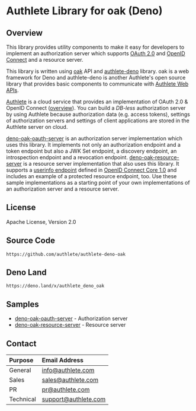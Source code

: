 Authlete Library for oak (Deno)
================================

Overview
--------

This library provides utility components to make it easy for developers to
implement an authorization server which supports [OAuth 2.0][RFC6749] and
[OpenID Connect][OIDC] and a resource server.

This library is written using [oak][Oak] API and [authlete-deno][AuthleteDeno]
library. oak is a web framework for Deno and authlete-deno is another
Authlete's open source library that provides basic components to communicate
with [Authlete Web APIs][AuthleteAPI].

[Authlete][Authlete] is a cloud service that provides an implementation of
OAuth 2.0 & OpenID Connect ([overview][AuthleteOverview]). You can build a
_DB-less_ authorization server by using Authlete because authorization data
(e.g. access tokens), settings of authorization servers and settings of client
applications are stored in the Authlete server on cloud.

[deno-oak-oauth-server][DenoOakOauthServer] is an authorization server
implementation which uses this library. It implements not only an authorization
endpoint and a token endpoint but also a JWK Set endpoint, a discovery endpoint, an
introspection endpoint and a revocation endpoint.
[deno-oak-resource-server][DenoOakResourceServer] is a resource server implementation
that also uses this library. It supports a [userinfo endpoint][UserInfoEndpoint]
defined in [OpenID Connect Core 1.0][OIDCCore] and includes an example of a
protected resource endpoint, too. Use these sample implementations as a
starting point of your own implementations of an authorization server
and a resource server.

License
-------

  Apache License, Version 2.0

Source Code
-----------

  `https://github.com/authlete/authlete-deno-oak`

Deno Land
---------

  `https://deno.land/x/authlete_deno_oak`

Samples
-------

- [deno-oak-oauth-server][DenoOakOauthServer] - Authorization server
- [deno-oak-resource-server][DenoOakResourceServer] - Resource server

Contact
-------

| Purpose   | Email Address        |
|:----------|:---------------------|
| General   | info@authlete.com    |
| Sales     | sales@authlete.com   |
| PR        | pr@authlete.com      |
| Technical | support@authlete.com |

[Authlete]:               https://www.authlete.com/
[AuthleteAPI]:            https://docs.authlete.com/
[AuthleteDeno]:           https://github.com/authlete/authlete-deno
[AuthleteDenoOak]:        https://github.com/authlete/authlete-deno-oak
[AuthleteOverview]:       https://www.authlete.com/documents/overview
[DenoOakOauthServer]:     https://github.com/authlete/deno-oak-oauth-server
[DenoOakResourceServer]:  https://github.com/authlete/deno-oak-resource-server
[Oak]:                    https://github.com/oakserver/oak
[OIDC]:                   https://openid.net/connect/
[OIDCCore]:               https://openid.net/specs/openid-connect-core-1_0.html
[RFC6749]:                https://tools.ietf.org/html/rfc6749
[UserInfoEndpoint]:       https://openid.net/specs/openid-connect-core-1_0.html#UserInfo